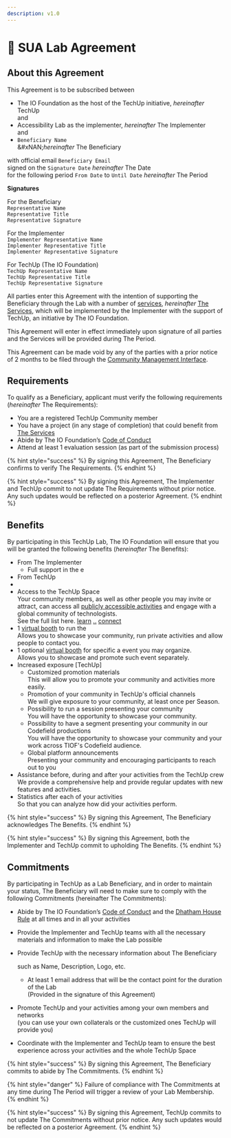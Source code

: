 ```yaml
---
description: v1.0
---
```


# 📃 SUA Lab Agreement

## About this Agreement

This Agreement is to be subscribed between

* The IO Foundation as the host of the TechUp initiative, _hereinafter_ TechUp\
  and
* Accessibility Lab as the implementer, _hereinafter_ The Implementer\
  and
* `Beneficiary Name` \
  &#xNAN;_&#x68;ereinafter_ The Beneficiary

with official email `Beneficiary Email`\
signed on the `Signature Date`                            _hereinafter_ The Date\
for the following period `From Date` to `Until Date` _hereinafter_ The Period

**Signatures**

For the Beneficiary\
`Representative Name`\
`Representative Title`\
`Representative Signature`

For the Implementer\
`Implementer Representative Name`\
`Implementer Representative Title`\
`Implementer Representative Signature`

For TechUp (The IO Foundation)\
`TechUp Representative Name`\
`TechUp Representative Title`\
`TechUp Representative Signature`

All parties enter this Agreement with the intention of supporting the Beneficiary through the Lab with a number of [services](https://tiof.click/TULABSUA#services), _hereinafter_ [The Services](https://tiof.click/TULABSUA#services), which will be implemented by the Implementer with the support of TechUp, an initiative by The IO Foundation.

This Agreement will enter in effect immediately upon signature of all parties and the Services will be provided during The Period.

This Agreement can be made void by any of the parties with a prior notice of 2 months to be filed through the [Community Management Interface](https://tiof.click/TUTarianCommunityLifecycleManagement).

## Requirements

To qualify as a Beneficiary, applicant must verify the following requirements (_hereinafter_ The Requirements):

* You are a registered TechUp Community member
* You have a project (in any stage of completion) that could benefit from [The Services](https://tiof.click/TULABSUA#services)
* Abide by The IO Foundation’s [Code of Conduct](https://tiof.click/TIOFPolicyCoC)
* Attend at least 1 evaluation session (as part of the submission process)

{% hint style="success" %}
By signing this Agreement, The Beneficiary confirms to verify The Requirements.
{% endhint %}

{% hint style="success" %}
By signing this Agreement, The Implementer and TechUp commit to not update The Requirements without prior notice. Any such updates would be reflected on a posterior Agreement.
{% endhint %}

## Benefits

By participating in this TechUp Lab, The IO Foundation will ensure that you will be granted the following benefits (_hereinafter_ The Benefits):

* From The Implementer
  * Full support in the e
* From TechUp
*
* Access to the TechUp Space\
  Your community members, as well as other people you may invite or attract, can access all [publicly accessible activities](../../../../about/documentation/terminology.md#publicly-accessible-activity) and engage with a global community of technologists.\
  See the full list here. [learn](../../../learn/ "mention") [..](../../ "mention") [connect](../../../connect/ "mention")
* 1 [virtual booth](../../../../techup-space/booths.md) to run the \
  Allows you to showcase your community, run private activities and allow people to contact you.
* 1 optional [virtual booth](../../../../techup-space/booths.md) for specific a event you may organize.\
  Allows you to showcase and promote such event separately.
* Increased exposure \[TechUp]
  * Customized promotion materials\
    This will allow you to promote your community and activities more easily.
  * Promotion of your community in TechUp's official channels\
    We will give exposure to your community, at least once per Season.
  * Possibility to run a session presenting your community\
    You will have the opportunity to showcase your community.
  * Possibility to have a segment presenting your community in our Codefield productions\
    You will have the opportunity to showcase your community and your work across TIOF's Codefield audience.
  * Global platform announcements\
    Presenting your community and encouraging participants to reach out to you
* Assistance before, during and after your activities from the TechUp crew\
  We provide a comprehensive help and provide regular updates with new features and activities.
* Statistics after each of your activities\
  So that you can analyze how did your activities perform.

{% hint style="success" %}
By signing this Agreement, The Beneficiary acknowledges The Benefits.
{% endhint %}

{% hint style="success" %}
By signing this Agreement, both the Implementer and TechUp commit to upholding The Benefits.
{% endhint %}

## Commitments

By participating in TechUp as a Lab Beneficiary, and in order to maintain your status, The Beneficiary will need to make sure to comply with the following Commitments (hereinafter The Commitments):

* Abide by The IO Foundation’s [Code of Conduct](https://tiof.click/TIOFPolicyCoC) and the [Dhatham House Rule](broken-reference) at all times and in all your activities
* Provide the Implementer and TechUp teams with all the necessary materials and information to make the Lab possible
*   Provide TechUp with the necessary information about The Beneficiary

    such as Name, Description, Logo, etc.

    * At least 1 email address that will be the contact point for the duration of the Lab\
      (Provided in the signature of this Agreement)
* Promote TechUp and your activities among your own members and networks\
  (you can use your own collaterals or the customized ones TechUp will provide you)
* Coordinate with the Implementer and TechUp team to ensure the best experience across your activities and the whole TechUp Space

{% hint style="success" %}
By signing this Agreement, The Beneficiary commits to abide by The Commitments.
{% endhint %}

{% hint style="danger" %}
Failure of compliance with The Commitments at any time during The Period will trigger a review of your Lab Membership.
{% endhint %}

{% hint style="success" %}
By signing this Agreement, TechUp commits to not update The Commitments without prior notice. Any such updates would be reflected on a posterior Agreement.
{% endhint %}
